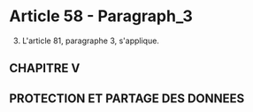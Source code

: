 # Article 58 - Paragraph_3

3. L'article 81, paragraphe 3, s'applique.

## CHAPITRE V

## PROTECTION ET PARTAGE DES DONNEES
